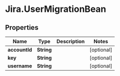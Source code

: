 # Jira.UserMigrationBean

## Properties

Name | Type | Description | Notes
------------ | ------------- | ------------- | -------------
**accountId** | **String** |  | [optional] 
**key** | **String** |  | [optional] 
**username** | **String** |  | [optional] 


